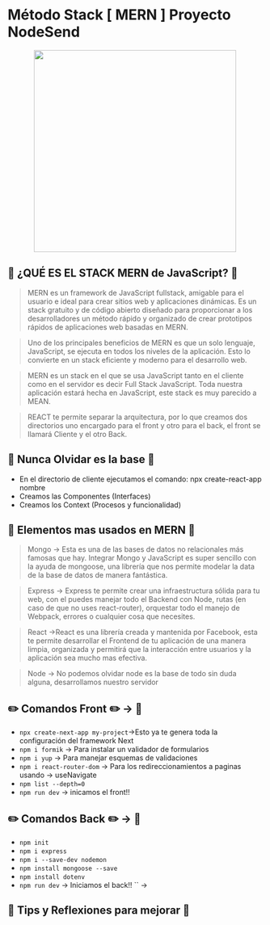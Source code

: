 # Método Stack [ MERN ]  Proyecto  NodeSend


<p align="center"><img src="https://cdn2.codingdojo.com/new_design_image/individual_curriculum/mern/common_uses_of_mean_stack_development.png" width="400"> </p>

## 🧠 ¿QUÉ ES EL STACK MERN de JavaScript? 🧠
>MERN es un framework de JavaScript fullstack, amigable para el usuario e ideal para crear sitios web y aplicaciones dinámicas. Es un stack gratuito y de código abierto diseñado para proporcionar a los desarrolladores un método rápido y organizado de crear prototipos rápidos de aplicaciones web basadas en MERN. 

>Uno de los principales beneficios de MERN es que un solo lenguaje, JavaScript, se ejecuta en todos los niveles de la aplicación. Esto lo convierte en un stack eficiente y moderno para el desarrollo web.

>MERN es un stack en el que se usa JavaScript tanto en el cliente como en el servidor es decir Full Stack JavaScript. Toda nuestra aplicación estará hecha en JavaScript, este stack es muy parecido a MEAN.

> REACT te permite separar la arquitectura, por lo que creamos dos directorios uno encargado para el front y otro para el back, el front se llamará Cliente y el otro Back. 

## 🧠 Nunca Olvidar es la base 🧠
- En el directorio de cliente ejecutamos el comando: npx create-react-app nombre  
- Creamos las Componentes (Interfaces)
- Creamos los Context (Procesos y funcionalidad)

## 🧠 Elementos mas usados en MERN 🧠

> Mongo -> Esta es una de las bases de datos no relacionales más famosas que hay. Integrar Mongo y JavaScript es super sencillo con la ayuda de mongoose, una librería que nos permite modelar la data de la base de datos de manera fantástica.

> Express -> Express te permite crear una infraestructura sólida para tu web, con el puedes manejar todo el Backend con Node, rutas (en caso de que no uses react-router), orquestar todo el manejo de Webpack, errores o cualquier cosa que necesites.

> React ->React es una librería creada y mantenida por Facebook, esta te permite desarrollar el Frontend de tu aplicación de una manera limpia, organizada y permitirá que la interacción entre usuarios y la aplicación sea mucho mas efectiva.

> Node -> No podemos olvidar node es la base de todo sin duda alguna, desarrollamos nuestro servidor

## ✏️ Comandos Front ✏️ -> 📰

- `npx create-next-app my-project`->Esto ya te genera toda la configuración del framework Next 
- `npm i formik` -> Para instalar un validador de formularios
- `npm i yup` -> Para manejar esquemas de validaciones 
- `npm i react-router-dom` -> Para los redireccionamientos a paginas usando -> useNavigate
- `npm list --depth=0`
- `npm run dev` -> inicamos el front!!  

## ✏️ Comandos Back ✏️ -> 🔨
- `npm init`
- `npm i express`
- `npm i --save-dev nodemon`
- `npm install mongoose --save`
- `npm install dotenv`
- `npm run dev` -> Iniciamos el back!!
`` -> 

## 🧠 Tips y Reflexiones para mejorar 🧠




























